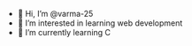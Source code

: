 - 👋 Hi, I’m @varma-25
- 👀 I’m interested in learning web development
- 🌱 I’m currently learning C

<!---
varma-25/varma-25 is a ✨ special ✨ repository because its `README.md` (this file) appears on your GitHub profile.
You can click the Preview link to take a look at your changes.
--->
